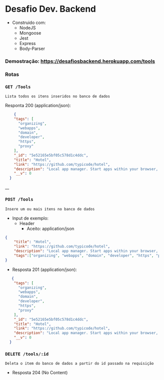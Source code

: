 # Desafio Dev. Backend

* Construido com:
    * NodeJS
    * Mongoose
    * Jest
    * Express
    * Body-Parser

### **Demostração**: https://desafiosbackend.herokuapp.com/tools

### Rotas

### ``` GET /Tools ```
    Lista todos os itens inseridos no banco de dados

Responta 200 (application/json):

``` Json [
    {
    "tags": [
      "organizing",
      "webapps",
      "domain",
      "developer",
      "https",
      "proxy"
    ],
    "_id": "5e52165e5bf05c578d1c4ddc",
    "title": "Hotel",
    "link": "https://github.com/typicode/hotel",
    "description": "Local app manager. Start apps within your browser, developer tool with local .localhost domain and https out of the box.",
    "__v": 0
  }

```
__

### ``` POST /Tools ```
    Insere um ou mais itens no banco de dados 

* Input de exemplo:
    + Header
        + Aceito: application/json
```Json
{
    "title": "Hotel",
    "link": "https://github.com/typicode/hotel",
    "description": "Local app manager. Start apps within your browser, developer tool with local .localhost domain and https out of the box.",
    "tags":["organizing", "webapps", "domain", "developer", "https", "proxy"]
}
```
+ Resposta 201 (application/json):
```Json
   {
    "tags": [
      "organizing",
      "webapps",
      "domain",
      "developer",
      "https",
      "proxy"
    ],
    "_id": "5e52165e5bf05c578d1c4ddc",
    "title": "Hotel",
    "link": "https://github.com/typicode/hotel",
    "description": "Local app manager. Start apps within your browser, developer tool with local .localhost domain and https out of the box.",
    "__v": 0
  }
```
### ``` DELETE /tools/:id ```
    Deleta o item do banco de dados a partir do id passado na requisição
+ Resposta 204 (No Content)
